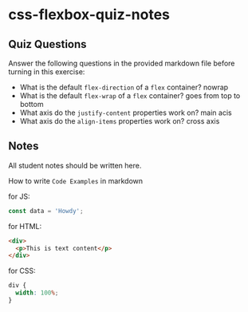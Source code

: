 # css-flexbox-quiz-notes

## Quiz Questions

Answer the following questions in the provided markdown file before turning in this exercise:

- What is the default `flex-direction` of a `flex` container?
  nowrap
- What is the default `flex-wrap` of a `flex` container?
  goes from top to bottom
- What axis do the `justify-content` properties work on?
  main acis
- What axis do the `align-items` properties work on?
  cross axis

## Notes

All student notes should be written here.

How to write `Code Examples` in markdown

for JS:

```javascript
const data = 'Howdy';
```

for HTML:

```html
<div>
  <p>This is text content</p>
</div>
```

for CSS:

```css
div {
  width: 100%;
}
```
